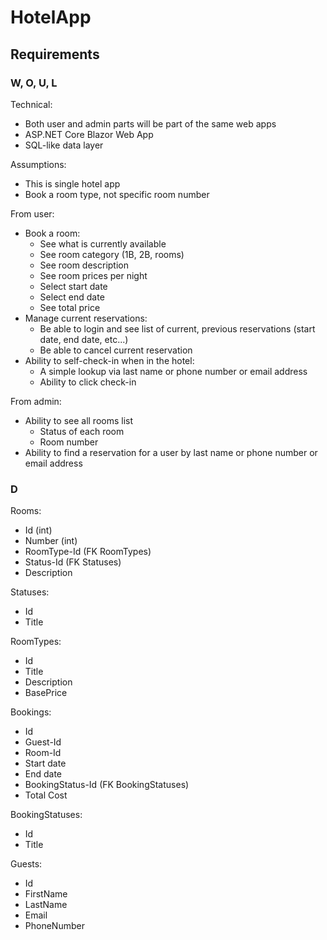 # HotelApp

## Requirements

### W, O, U, L

Technical:
- Both user and admin parts will be part of the same web apps
- ASP.NET Core Blazor Web App
- SQL-like data layer

Assumptions:
- This is single hotel app
- Book a room type, not specific room number

From user:
- Book a room:
    - See what is currently available
    - See room category (1B, 2B, rooms)
    - See room description
    - See room prices per night
    - Select start date
    - Select end date
    - See total price
- Manage current reservations:
    - Be able to login and see list of current, previous reservations (start date, end date, etc...)
    - Be able to cancel current reservation
- Ability to self-check-in when in the hotel:
    - A simple lookup via last name or phone number or email address
    - Ability to click check-in

From admin:
- Ability to see all rooms list
    - Status of each room
    - Room number
- Ability to find a reservation for a user by last name or phone number or email address

### D

Rooms:
- Id (int)
- Number (int)
- RoomType-Id (FK RoomTypes)
- Status-Id (FK Statuses)
- Description

Statuses:
- Id
- Title

RoomTypes:
- Id
- Title
- Description
- BasePrice

Bookings:
- Id
- Guest-Id
- Room-Id
- Start date
- End date
- BookingStatus-Id (FK BookingStatuses)
- Total Cost

BookingStatuses:
- Id
- Title

Guests:
- Id
- FirstName
- LastName
- Email
- PhoneNumber
